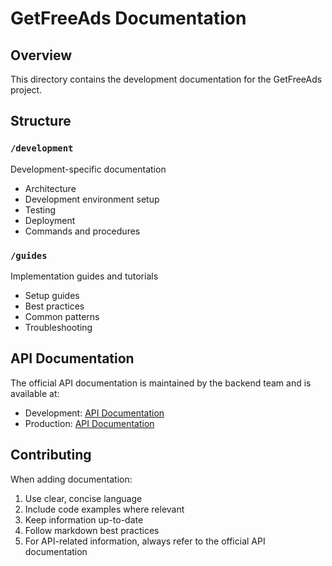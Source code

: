# GetFreeAds Documentation

## Overview
This directory contains the development documentation for the GetFreeAds project.

## Structure

### `/development`
Development-specific documentation
- Architecture
- Development environment setup
- Testing
- Deployment
- Commands and procedures

### `/guides`
Implementation guides and tutorials
- Setup guides
- Best practices
- Common patterns
- Troubleshooting

## API Documentation
The official API documentation is maintained by the backend team and is available at:
- Development: [API Documentation](http://localhost:4000/api-docs)
- Production: [API Documentation](https://getfreeads.co/api-docs)

## Contributing
When adding documentation:
1. Use clear, concise language
2. Include code examples where relevant
3. Keep information up-to-date
4. Follow markdown best practices
5. For API-related information, always refer to the official API documentation
